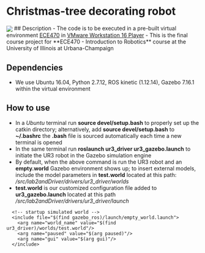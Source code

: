 
# Christmas-tree decorating robot ##
<img align="center" src="https://media/tree.png">
## Description
- The code is to be executed in a pre-built virtual environment <a href="http://coecsl.ece.illinois.edu/ece470/fall21/ECE470VM.zip" target="_blank">ECE470</a> in <a href="https://www.vmware.com/content/vmware/vmware-published-sites/us/products/workstation-player/workstation-player-evaluation.html.html" target="_blank">VMware Workstation 16 Player</a>
- This is the final course project for **ECE470 - Introduction to Robotics** course at the University of Illinois at Urbana-Champaign

<!-- - In a new *Ubuntu* terminal ,run **rosrun lab2_pkg.py lab2_spawn.py** to input the blocks in the simulation -->
<!-- - Enter **3** and **n** to input 3 blocks -->
<!-- - Run **rosrun lab2pkg_py lab2_exec.py --simulator True** -->
<!-- - Input **{1,2,3}** for start and end towers  -->


## Dependencies
- We use Ubuntu 16.04, Python 2.7.12, ROS kinetic (1.12.14), Gazebo 7.16.1 within the virtual environment

## How to use
- In a *Ubuntu* terminal run **source devel/setup.bash** to properly set up the catkin directory; alternatively, add **source devel/setup.bash** to **~/.bashrc** the **.bash** file is sourced automatically each time a new terminal is opened 
- In the same terminal run **roslaunch ur3_driver ur3_gazebo.launch** to initiate the UR3 robot in the Gazebo simulation engine
- By default, when the above command is run the UR3 robot and an **empty.world** Gazebo environment shows up;
  to insert external models, include the model parameters in **test.world** located at this path: */src/lab2andDriver/drivers/ur3_driver/worlds*
- **test.world** is our customized configuration file added to **ur3_gazebo.launch** located at this path */src/lab2andDriver/drivers/ur3_driver/launch*
```
  <!-- startup simulated world -->
  <include file="$(find gazebo_ros)/launch/empty_world.launch">
    <arg name="world_name" value="$(find ur3_driver)/worlds/test.world"/>
    <arg name="paused" value="$(arg paused)"/>
    <arg name="gui" value="$(arg gui)"/>
  </include>

```


<!-- ## Code Walk Through -->
<!-- *Initialize Q matrix*
- Initialize **Q** which is a 2D array that consists of the robot's orientation at each position(E.g **Q11** is the orientation of the robot when it is at the first tower position with $3$ blocks stacked, **Q21** is the orientation of the robot when it is at the second tower position with $3$ blocks stacked). -->

<!-- 
*gripper_callback(msg)*
- Takes in the info published from ur3/gripper_input
- gets the state of suction cup based on the input -->

<!-- *position_callback(msg)*
- Callback function thaat takes in the new angle position data published -->


<!-- *gripper(pub_cmd, loop_rate, io_0)*
- A function that controls the gripper based on the current position of the gripper and desired position of the block.


*move_arm(pub_cmd, loop_rate, dest, vel, accel)*
- A function that moves the robotic arm using the input destination, velocity and acceleration.

*move_block(pub_cmd, loop_rate, start_loc, start_height, end_loc, end_height)*
- A function that moves one block from start position to end position.

*main()*
- Main loop that determines how the UR3 robot moves according to user input           
          -->

